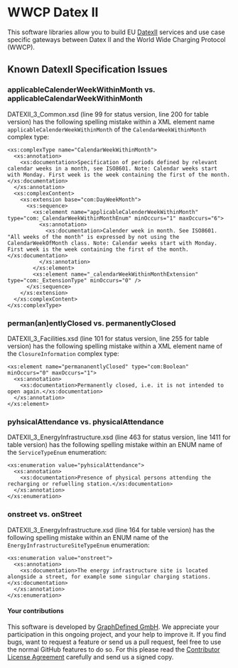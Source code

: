 # WWCP Datex II

This software libraries allow you to build EU [DatexII](https://github.com/DATEX-II-EU) services and use case specific gateways between Datex II and the World Wide Charging Protocol (WWCP).


## Known DatexII Specification Issues


### applicableCalenderWeekWithinMonth vs. applicableCalendarWeekWithinMonth

DATEXII_3_Common.xsd (line 99 for status version, line 200 for table version) has the following spelling mistake within a XML element name `applicableCalenderWeekWithinMonth` of the `CalendarWeekWithinMonth` complex type:
```
<xs:complexType name="CalendarWeekWithinMonth">
  <xs:annotation>
    <xs:documentation>Specification of periods defined by relevant calendar weeks in a month, see ISO8601. Note: Calendar weeks start with Monday. First week is the week containing the first of the month.</xs:documentation>
  </xs:annotation>
  <xs:complexContent>
    <xs:extension base="com:DayWeekMonth">
      <xs:sequence>
        <xs:element name="applicableCalenderWeekWithinMonth" type="com:_CalendarWeekWithinMonthEnum" minOccurs="1" maxOccurs="6">
          <xs:annotation>
            <xs:documentation>Calender week in month. See ISO8601.  "All weeks of the month" is expressed by not using the CalendarWeekOfMonth class. Note: Calendar weeks start with Monday. First week is the week containing the first of the month.</xs:documentation>
          </xs:annotation>
        </xs:element>
        <xs:element name="_calendarWeekWithinMonthExtension" type="com:_ExtensionType" minOccurs="0" />
      </xs:sequence>
    </xs:extension>
  </xs:complexContent>
</xs:complexType>
```

### perman(an)entlyClosed vs. permanentlyClosed

DATEXII_3_Facilities.xsd (line 101 for status version, line 255 for table version) has the following spelling mistake within a XML element name of the `ClosureInformation` complex type:
```
<xs:element name="permananentlyClosed" type="com:Boolean" minOccurs="0" maxOccurs="1">
  <xs:annotation>
    <xs:documentation>Permanently closed, i.e. it is not intended to open again.</xs:documentation>
  </xs:annotation>
</xs:element>
```

### pyhsicalAttendance vs. physicalAttendance

DATEXII_3_EnergyInfrastructure.xsd (line 463 for status version, line 1411 for table version) has the following spelling mistake within an ENUM name of the `ServiceTypeEnum` enumeration:
```
<xs:enumeration value="pyhsicalAttendance">
  <xs:annotation>
    <xs:documentation>Presence of physical persons attending the recharging or refuelling station.</xs:documentation>
  </xs:annotation>
</xs:enumeration>
```

### onstreet vs. onStreet

DATEXII_3_EnergyInfrastructure.xsd (line 164 for table version) has the following spelling mistake within an ENUM name of the `EnergyInfrastructureSiteTypeEnum` enumeration:
```
<xs:enumeration value="onstreet">
  <xs:annotation>
    <xs:documentation>The energy infrastructure site is located alongside a street, for example some singular charging stations.</xs:documentation>
  </xs:annotation>
</xs:enumeration>
```



#### Your contributions

This software is developed by [GraphDefined GmbH](http://www.graphdefined.com).
We appreciate your participation in this ongoing project, and your help to improve it.
If you find bugs, want to request a feature or send us a pull request, feel free to
use the normal GitHub features to do so. For this please read the
[Contributor License Agreement](Contributor%20License%20Agreement.txt)
carefully and send us a signed copy.
